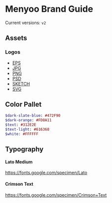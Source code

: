 # Menyoo Brand Guide

Current versions: `v2`

## Assets

### Logos

- [EPS](/assets/v2/logo/eps)
- [JPG](/assets/v2/logo/jpg)
- [PNG](/assets/v2/logo/png)
- [PSD](/assets/v2/logo/psd)
- [SKETCH](/assets/v2/logo/sketch)
- [SVG](/assets/v2/logo/svg)


## Color Pallet

```sass
$dark-slate-blue: #472F90
$dark-orange: #FD8A11
$text: #312E2E
$text-light: #616368
$white: #FFFFFF
```

## Typography

#### Lato Medium
https://fonts.google.com/specimen/Lato

#### Crimson Text
https://fonts.google.com/specimen/Crimson+Text